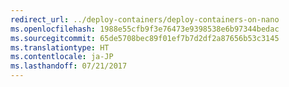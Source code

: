 ```yaml
---
redirect_url: ../deploy-containers/deploy-containers-on-nano
ms.openlocfilehash: 1988e55cfb9f3e76473e9398538e6b97344bedac
ms.sourcegitcommit: 65de5708bec89f01ef7b7d2df2a87656b53c3145
ms.translationtype: HT
ms.contentlocale: ja-JP
ms.lasthandoff: 07/21/2017
---
```

